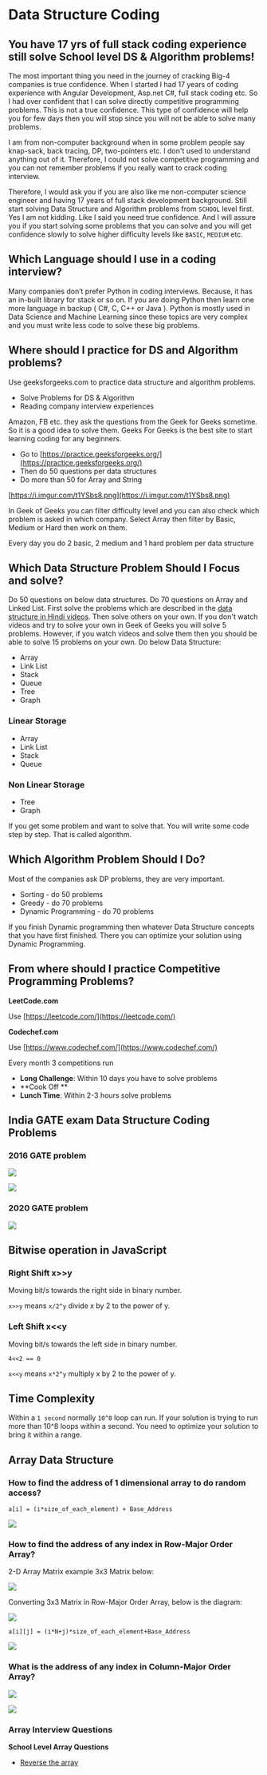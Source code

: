 # Data Structure Coding

## You have 17 yrs of full stack coding experience still solve School level DS & Algorithm problems!

The most important thing you need in the journey of cracking Big-4 companies is true confidence. When I started I had 17 years of coding experience with Angular Development, Asp.net C#, full stack coding etc. So I had over confident that I can solve directly competitive programming problems. This is not a true confidence. This type of confidence will help you for few days then you will stop since you will not be able to solve many problems. 

I am from non-computer background when in some problem people say knap-sack, back tracing, DP, two-pointers etc. I don't used to understand anything out of it. Therefore, I could not solve competitive programming and you can not remember problems if you really want to crack coding interview. 

Therefore, I would ask you if you are also like me non-computer science engineer and having 17 years of full stack development background. Still start solving Data Structure and Algorithm problems from `SCHOOL` level first. Yes I am not kidding. Like I said you need true confidence. And I will assure you if you start solving some problems that you can solve and you will get confidence slowly to solve higher difficulty levels like `BASIC`, `MEDIUM` etc. 


## Which Language should I use in a coding interview?

Many companies don’t prefer Python in coding interviews. Because, it has an in-built library for stack or so on. If you are doing Python then learn one more language in backup ( C#, C, C++ or Java ). Python is mostly used in Data Science and Machine Learning since these topics are very complex and you must write less code to solve these big problems.

## Where should I practice for DS and Algorithm problems?

Use geeksforgeeks.com to practice data structure and algorithm problems.

- Solve Problems for DS & Algorithm
- Reading company interview experiences

Amazon, FB etc. they ask the questions from the Geek for Geeks sometime. So it is a good idea to solve them. Geeks For Geeks is the best site to start learning coding for any beginners.

- Go to [https://practice.geeksforgeeks.org/](https://practice.geeksforgeeks.org/)
- Then do 50 questions per data structures
- Do more than 50 for Array and String

[https://i.imgur.com/t1YSbs8.png](https://i.imgur.com/t1YSbs8.png)

In Geek of Geeks you can filter difficulty level and you can also check which problem is asked in which company. Select Array then filter by Basic, Medium or Hard then work on them.

Every day you do 2 basic, 2 medium and 1 hard problem per data structure

## Which Data Structure Problem Should I Focus and solve?

Do 50 questions on below data structures. Do 70 questions on Array and Linked List. First solve the problems which are described in the [data structure in Hindi videos](https://www.youtube.com/watch?v=t5JfBFfi2sU&list=PLg6p_zdrEgHEqaRQbZADU6suNgh28JiKb&index=1). Then solve others on your own. If you don't watch videos and try to solve your own in Geek of Geeks you will solve 5 problems. However, if you watch videos and solve them then you should be able to solve 15 problems on your own. Do below Data Structure:

- Array
- Link List
- Stack
- Queue
- Tree
- Graph

### Linear Storage

- Array
- Link List
- Stack
- Queue

### Non Linear Storage

- Tree
- Graph

If you get some problem and want to solve that. You will write some code step by step. That is called algorithm.

## Which Algorithm Problem Should I Do?

Most of the companies ask DP problems, they are very important.

- Sorting - do 50 problems
- Greedy - do 70 problems
- Dynamic Programming - do 70 problems

If you finish Dynamic programming then whatever Data Structure concepts that you have first finished. There you can optimize your solution using Dynamic Programming.

## From where should I practice Competitive Programming Problems?

**LeetCode.com**

Use [https://leetcode.com/](https://leetcode.com/)

**Codechef.com**

Use [https://www.codechef.com/](https://www.codechef.com/)

Every month 3 competitions run

- **Long Challenge**: Within 10 days you have to solve problems
- **Cook Off **
- **Lunch Time**: Within 2-3 hours solve problems

## India GATE exam Data Structure Coding Problems

### 2016 GATE problem

![](https://i.imgur.com/Y72nRyq.png)

![](https://i.imgur.com/vjbsHNw.png)

### 2020 GATE problem

![](https://i.imgur.com/5D3Muqx.png)

## Bitwise operation in JavaScript

### Right Shift x>>y

Moving bit/s towards the right side in binary number.

`x>>y` means `x/2^y` divide x by 2 to the power of y.

### Left Shift x<<y

Moving bit/s towards the left side in binary number.

`4<<2 == 0`

`x<<y` means `x*2^y` multiply x by 2 to the power of y.

## Time Complexity

Within a `1 second` normally `10^8` loop can run. If your solution is trying to run more than 10^8 loops within a second. You need to optimize your solution to bring it within a range.

## Array Data Structure

### How to find the address of 1 dimensional array to do random access?

`a[i] = (i*size_of_each_element) + Base_Address`

![](https://i.imgur.com/vFiJyEA.png)

### How to find the address of any index in Row-Major Order Array?

2-D Array Matrix example 3x3 Matrix below:

![](https://i.imgur.com/dEJkxTJ.png)

Converting 3x3 Matrix in Row-Major Order Array, below is the diagram:

![](https://i.imgur.com/FutGvQV.png)

`a[i][j] = (i*N+j)*size_of_each_element+Base_Address`

![](https://i.imgur.com/1y2wxsM.png)

### What is the address of any index in Column-Major Order Array?

![](https://i.imgur.com/fBsEbr7.png)

![](https://i.imgur.com/EOkmMrS.png)


### Array Interview Questions

**School Level Array Questions** 

- [Reverse the array](https://practice.geeksforgeeks.org/problems/reverse-an-array/0/?category[]=Arrays&category[]=Arrays&difficulty[]=-2&page=1&query=category[]Arraysdifficulty[]-2page1category[]Arrays) 